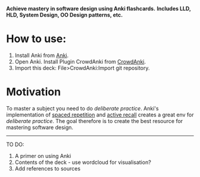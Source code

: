 **Achieve mastery in software design using Anki flashcards.**
**Includes LLD, HLD, System Design, OO Design patterns, etc.**

# How to use:

1. Install Anki from [Anki](https://apps.ankiweb.net/).
2. Open Anki. Install Plugin CrowdAnki from [CrowdAnki](https://ankiweb.net/shared/info/1788670778).
3. Import this deck: File>CrowdAnki:Import git repository.

# Motivation

To master a subject you need to do _deliberate practice_.
Anki's implementation of [spaced repetition](https://www.gwern.net/Spaced-repetition) and [active recall](https://en.wikipedia.org/wiki/Testing_effect) creates a great env for _deliberate practice_.
The goal therefore is to create the best resource for mastering software design.

---

TO DO:

1. A primer on using Anki
2. Contents of the deck - use wordcloud for visualisation?
3. Add references to sources
